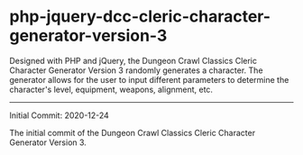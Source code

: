 # php-jquery-dcc-cleric-character-generator-version-3
Designed with PHP and jQuery, the Dungeon Crawl Classics Cleric Character Generator Version 3 randomly generates a character. The generator allows for the user to input different parameters to determine the character's level, equipment, weapons, alignment, etc.

__________________________________


Initial Commit: 2020-12-24

The initial commit of the Dungeon Crawl Classics Cleric Character Generator Version 3.

